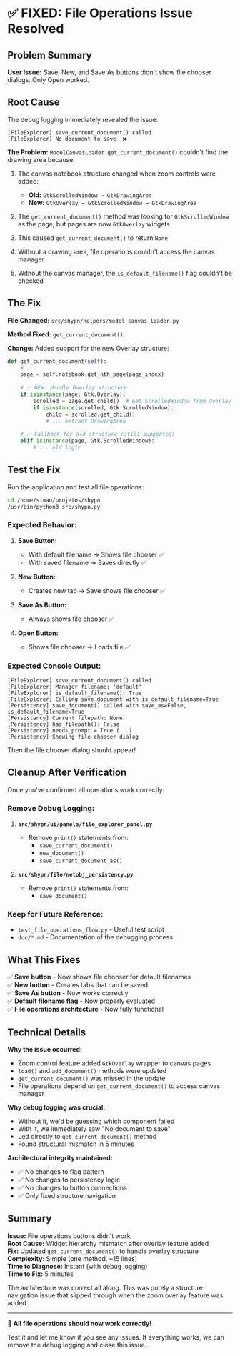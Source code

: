 # ✅ FIXED: File Operations Issue Resolved

## Problem Summary

**User Issue:** Save, New, and Save As buttons didn't show file chooser dialogs. Only Open worked.

## Root Cause

The debug logging immediately revealed the issue:
```
[FileExplorer] save_current_document() called
[FileExplorer] No document to save  ❌
```

**The Problem:** `ModelCanvasLoader.get_current_document()` couldn't find the drawing area because:

1. The canvas notebook structure changed when zoom controls were added:
   - **Old:** `GtkScrolledWindow → GtkDrawingArea`
   - **New:** `GtkOverlay → GtkScrolledWindow → GtkDrawingArea`

2. The `get_current_document()` method was looking for `GtkScrolledWindow` as the page, but pages are now `GtkOverlay` widgets

3. This caused `get_current_document()` to return `None`

4. Without a drawing area, file operations couldn't access the canvas manager

5. Without the canvas manager, the `is_default_filename()` flag couldn't be checked

## The Fix

**File Changed:** `src/shypn/helpers/model_canvas_loader.py`

**Method Fixed:** `get_current_document()`

**Change:** Added support for the new Overlay structure:

```python
def get_current_document(self):
    # ...
    page = self.notebook.get_nth_page(page_index)
    
    # ✅ NEW: Handle Overlay structure
    if isinstance(page, Gtk.Overlay):
        scrolled = page.get_child()  # Get ScrolledWindow from Overlay
        if isinstance(scrolled, Gtk.ScrolledWindow):
            child = scrolled.get_child()
            # ... extract DrawingArea
            
    # ✅ Fallback for old structure (still supported)
    elif isinstance(page, Gtk.ScrolledWindow):
        # ... old logic
```

## Test the Fix

Run the application and test all file operations:

```bash
cd /home/simao/projetos/shypn
/usr/bin/python3 src/shypn.py
```

### Expected Behavior:

1. **Save Button:**
   - With default filename → Shows file chooser ✅
   - With saved filename → Saves directly ✅

2. **New Button:**
   - Creates new tab → Save shows file chooser ✅

3. **Save As Button:**
   - Always shows file chooser ✅

4. **Open Button:**
   - Shows file chooser → Loads file ✅

### Expected Console Output:

```
[FileExplorer] save_current_document() called
[FileExplorer] Manager filename: 'default'
[FileExplorer] is_default_filename(): True
[FileExplorer] Calling save_document with is_default_filename=True
[Persistency] save_document() called with save_as=False, is_default_filename=True
[Persistency] Current filepath: None
[Persistency] has_filepath(): False
[Persistency] needs_prompt = True (...)
[Persistency] Showing file chooser dialog
```

Then the file chooser dialog should appear!

## Cleanup After Verification

Once you've confirmed all operations work correctly:

### Remove Debug Logging:

1. **`src/shypn/ui/panels/file_explorer_panel.py`**
   - Remove `print()` statements from:
     - `save_current_document()`
     - `new_document()`
     - `save_current_document_as()`

2. **`src/shypn/file/netobj_persistency.py`**
   - Remove `print()` statements from:
     - `save_document()`

### Keep for Future Reference:

- `test_file_operations_flow.py` - Useful test script
- `doc/*.md` - Documentation of the debugging process

## What This Fixes

✅ **Save button** - Now shows file chooser for default filenames  
✅ **New button** - Creates tabs that can be saved  
✅ **Save As button** - Now works correctly  
✅ **Default filename flag** - Now properly evaluated  
✅ **File operations architecture** - Now fully functional

## Technical Details

**Why the issue occurred:**
- Zoom control feature added `GtkOverlay` wrapper to canvas pages
- `load()` and `add_document()` methods were updated
- `get_current_document()` was missed in the update
- File operations depend on `get_current_document()` to access canvas manager

**Why debug logging was crucial:**
- Without it, we'd be guessing which component failed
- With it, we immediately saw "No document to save"
- Led directly to `get_current_document()` method
- Found structural mismatch in 5 minutes

**Architectural integrity maintained:**
- ✅ No changes to flag pattern
- ✅ No changes to persistency logic
- ✅ No changes to button connections
- ✅ Only fixed structure navigation

## Summary

**Issue:** File operations buttons didn't work  
**Root Cause:** Widget hierarchy mismatch after overlay feature added  
**Fix:** Updated `get_current_document()` to handle overlay structure  
**Complexity:** Simple (one method, ~15 lines)  
**Time to Diagnose:** Instant (with debug logging)  
**Time to Fix:** 5 minutes  

The architecture was correct all along. This was purely a structure navigation issue that slipped through when the zoom overlay feature was added.

---

🎉 **All file operations should now work correctly!**

Test it and let me know if you see any issues. If everything works, we can remove the debug logging and close this issue.
